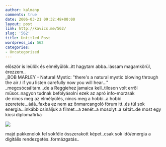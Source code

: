 ```yaml
---
author: kalmanp
comments: true
date: 2006-03-21 09:32:48+00:00
layout: post
link: http://kavics.me/562/
slug: '562'
title: Untitled Post
wordpress_id: 562
categories:
- Uncategorized
---
```


először is leülök és elmélyülök..itt hagytam abba..lássam magamkörül, érezzem..  
_BOB MARLEY - Natural Mystic: "there's a natural mystic blowing through the air / if you listen carefully now you will hear..."  
_megcsócsáltam...de a Reggiehez jamaica kell..tiloson volt erről műsor..nagyon tudnak befolyásolni ezek az apró info-morzsák  
de nincs meg az elmélyülés, nincs meg a hobbi..a hobbi szeretete...ááá..faxba ez nem az önmarcangoló fórum itt..és túl sok energia...inkább csináljuk a filmet...a zenét..a mosolyt..a sétát..de most egy kicsi diplomafirka




![](http://kavics.freeblog.hu/Files/!!chillár.jpg)




majd pakkenolok fel sokféle összerakott képet..csak sok idő/energia a digitális rendezgetés..formázgatás..
